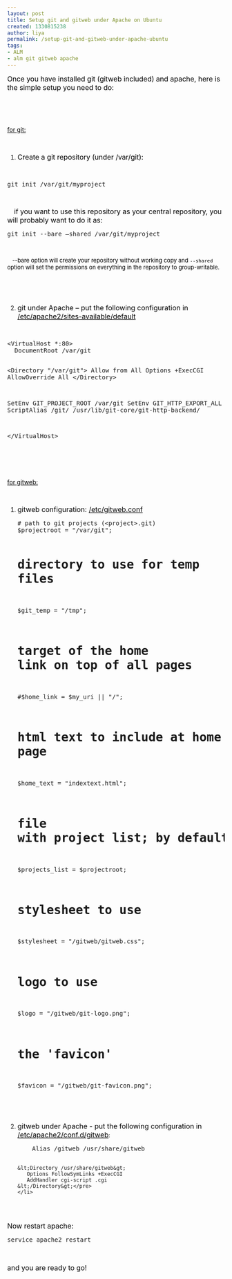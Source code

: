 ```yaml
---
layout: post
title: Setup git and gitweb under Apache on Ubuntu
created: 1330815238
author: liya
permalink: /setup-git-and-gitweb-under-apache-ubuntu
tags:
- ALM
- alm git gitweb apache
---
```

<p><span style="font-size: medium;"><span style="color: rgb(0, 0, 0);">Once you have installed git (gitweb included) and apache, here is the simple setup you need to do:</span></span></p>
<div style="margin-bottom: 0in"><span style="font-size: medium;"><span style="color: rgb(0, 0, 0);">&nbsp;</span></span></div>
<p>&nbsp;</p>
<p><span style="font-size: medium;"> </span></p>
<p><span style="color: rgb(0, 0, 0);"><u>for git:</u></span></p>
<p>&nbsp;</p>
<ol>
    <li>
    <p><span style="font-size: medium;"><span style="color: rgb(0, 0, 0);">Create a git repository (under 	/var/git):</span></span></p>
    </li>
</ol>
<p>&nbsp;</p>
<pre title="code" class="brush: ruby;">
git init /var/git/myproject</pre>
<p>&nbsp;</p>
<p>&nbsp;&nbsp;&nbsp; <span style="font-size: medium;"><span style="color: rgb(0, 0, 0);">    if you want to use this repository 	as your central repository, you will probably want to do it as:</span></span></p>
<pre title="code" class="brush: ruby;">
git init --bare &ndash;shared /var/git/myproject </pre>
<div style="margin-bottom: 0in;"><font color="#000000"><font size="2" style="font-size: 10pt;"><span style="font-style: normal;"><span style="font-weight: normal;"><br />
</span></span></font></font></div>
<p><font color="#000000"><span style="font-style: normal;"><span style="font-weight: normal;">&nbsp;&nbsp; </span></span></font><span style="font-size: small;"><font color="#000000"><span style="font-style: normal;"><span style="font-weight: normal;">--bare 	option will create your repository without working copy and  	</span></span></font><code><font color="#000000"><span style="font-style: normal;"><span style="font-weight: normal;">--shared 	</span></span></font></code><font color="#000000"><span style="font-style: normal;"><span style="font-weight: normal;">option 	will set the permissions on everything in the repository to 	group-writable.</span></span></font></span></p>
<p>&nbsp;</p>
<p>&nbsp;</p>
<ol type="1" start="2">
    <li>
    <p><span style="font-size: medium;"><font color="#000000"><span style="font-style: normal;"><span style="font-weight: normal;">git 	under Apache &ndash; put the following configuration in 	</span><u><span style="font-weight: normal;">/etc/apache2/sites-available/default</span></u></span></font></span><font color="#000000"><font size="3"><span style="font-style: normal;"><span style="font-weight: normal;"><br />
    </span></span></font></font></p>
    </li>
</ol>
<div style="margin-bottom: 0in">&nbsp;</div>
<pre title="code" class="brush: ruby;">
&lt;VirtualHost *:80&gt;
  DocumentRoot /var/git

  &lt;Directory &quot;/var/git&quot;&gt;
    Allow from All
    Options +ExecCGI
    AllowOverride All
  &lt;/Directory&gt;

  SetEnv GIT_PROJECT_ROOT /var/git
  SetEnv GIT_HTTP_EXPORT_ALL
  ScriptAlias /git/ /usr/lib/git-core/git-http-backend/

&lt;/VirtualHost&gt;</pre>
<div style="margin-bottom: 0in">&nbsp;</div>
<p>&nbsp;</p>
<p><span style="font-size: medium;"> </span></p>
<p><font color="#000000"><span style="font-style: normal;"><u><span style="font-weight: normal;">for gitweb:</span></u></span></font></p>
<p>&nbsp;</p>
<ol>
    <li>
    <p><span style="font-size: medium;"><font color="#000000"><span style="font-style: normal;"><span style="font-weight: normal;">gitweb 	configuration: </span></span></font><font color="#000000"><span style="font-style: normal;"><u><span style="font-weight: normal;">/etc/gitweb.conf</span></u></span></font></span><font color="#000000"><span style="font-style: normal"><span style="font-weight: normal"><br />
    </span></span></font></p>
    <pre title="code" class="brush: ruby;">
# path to git projects (&lt;project&gt;.git)
$projectroot = &quot;/var/git&quot;;

# directory to use for temp files
$git_temp = &quot;/tmp&quot;;

# target of the home link on top of all pages
#$home_link = $my_uri || &quot;/&quot;;

# html text to include at home page
$home_text = &quot;indextext.html&quot;;

# file with project list; by default, simply scan the projectroot dir.
$projects_list = $projectroot;

# stylesheet to use
$stylesheet = &quot;/gitweb/gitweb.css&quot;;

# logo to use
$logo = &quot;/gitweb/git-logo.png&quot;;

# the 'favicon'
$favicon = &quot;/gitweb/git-favicon.png&quot;;</pre>
    <p><font color="#000000"><span style="font-style: normal;"><span style="font-weight: normal;"><br />
    </span></span></font>&nbsp;</p>
    </li>
</ol>
<ol start="2">
    <li>
    <p><span style="font-size: medium;"><font color="#000000"><span style="font-style: normal;"><span style="font-weight: normal;">gitweb 	under Apache - put the following configuration in 	</span></span></font><font color="#000000"><span style="font-style: normal;"><u><span style="font-weight: normal;">/etc/apache2/conf.d/gitweb</span></u></span></font><font color="#000000"><font style="font-size: 10pt;"><span style="font-style: normal;"><span style="font-weight: normal;">:</span></span></font></font></span><font color="#000000"><font size="2" style="font-size: 10pt"><span style="font-style: normal"><span style="font-weight: normal"><br />
    </span></span></font></font></p>
    <pre title="code" class="brush: ruby;">
    Alias /gitweb /usr/share/gitweb

    &lt;Directory /usr/share/gitweb&gt;
       Options FollowSymLinks +ExecCGI
       AddHandler cgi-script .cgi
    &lt;/Directory&gt;</pre>
    </li>
</ol>
<div style="margin-bottom: 0in">&nbsp;</div>
<div style="margin-bottom: 0in"><span style="font-size: medium;"><font color="#000000"><span style="font-style: normal;"><span style="font-weight: normal;">Now restart apache:</span></span></font></span></div>
<pre title="code" class="brush: ruby;">
service apache2 restart</pre>
<div style="margin-bottom: 0in"><font color="#000000"><font size="2" style="font-size: 10pt"><span style="font-style: normal"><span style="font-weight: normal"><br />
</span></span></font></font></div>
<div style="margin-bottom: 0in">&nbsp;</div>
<div style="margin-bottom: 0in"><span style="font-size: medium;"><font color="#000000"><span style="font-style: normal;"><span style="font-weight: normal;">and you are ready to go!</span></span></font></span></div>
<p>&nbsp;</p>
